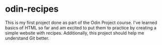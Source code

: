 # odin-recipes
This is my first project done as part of the Odin Project course.
I've learned basics of HTML so far and am excited to put them to practice by creating a simple website with recipes.
Additionally, this project should help me understand Git better.